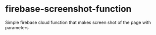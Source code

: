 # firebase-screenshot-function
Simple firebase cloud function that makes screen shot of the page with parameters
